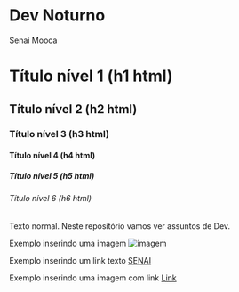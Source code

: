 # Dev Noturno
Senai Mooca
# Título nível 1 (h1 html)
## Título nível 2 (h2 html)
### Título nível 3 (h3 html)
#### Título nível 4 (h4 html)
##### Título nível 5 (h5 html)
###### Título nível 6 (h6 html)

Texto normal.
Neste repositório vamos ver assuntos de Dev.

Exemplo inserindo uma imagem
![imagem](https://blog.accurate.com.br/wp-content/uploads/2021/07/Dev-Full-Stack.png)

Exemplo inserindo um link texto
[SENAI](https://www.sp.senai.br/cursos-tecnicos-comunidade)

Exemplo inserindo uma imagem com link
[Link](https://esporteclubebahia.b-cdn.net/wp-content/themes/2016/img/main/logo_marca.png(https://www.esporteclubebahia.com.br/))
